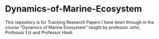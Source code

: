 # Dynamics-of-Marine-Ecosystem
This repository is for Tracking Research Papers I have been through in the course "Dynamics of Marine Ecosystem" taught by professor John, Professor Liz and Professor Hiedi. 
